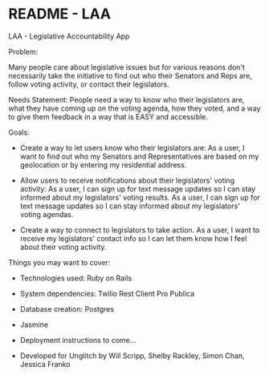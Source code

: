 # README - LAA

LAA - Legislative Accountability App


Problem: 

Many people care about legislative issues but for various reasons don't necessarily take the initiative to find out who their Senators and Reps are, follow voting activity, or contact their legislators.  

Needs Statement: People need a way to know who their legislators are, what they have coming up on the voting agenda, how they voted, and a way to give them feedback in a way that is EASY and accessible. 

Goals: 

* Create a way to let users know who their legislators are: 
As a user, I want to find out who my Senators and Representatives are based on my geolocation or by entering my residential address. 

* Allow users to receive notifications about their legislators' voting activity: 
As a user, I can sign up for text message updates so I can stay informed about my legislators' voting results.
As a user, I can sign up for text message updates so I can stay informed about my legislators' voting agendas.

* Create a way to connect to legislators to take action.
As a user, I want to receive my legislators' contact info so I can let them know how I feel about their voting activity.




Things you may want to cover:

* Technologies used: 
Ruby on Rails

* System dependencies: 
Twilio
Rest Client
Pro Publica

* Database creation:
Postgres

* Jasmine

* Deployment instructions to come...

* Developed for Unglitch by Will Scripp, Shelby Rackley, Simon Chan, Jessica Franko
